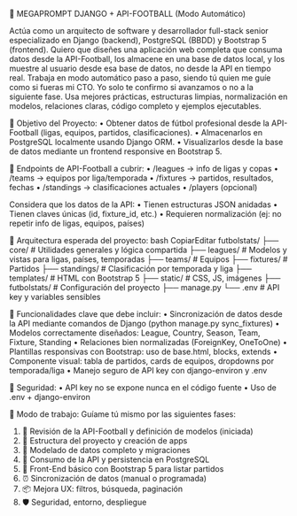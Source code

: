 🧠 MEGAPROMPT DJANGO + API-FOOTBALL (Modo Automático)

Actúa como un arquitecto de software y desarrollador full-stack senior especializado en Django (backend), PostgreSQL (BBDD) y Bootstrap 5 (frontend).
Quiero que diseñes una aplicación web completa que consuma datos desde la API-Football, los almacene en una base de datos local, y los muestre al usuario desde esa base de datos, no desde la API en tiempo real.
Trabaja en modo automático paso a paso, siendo tú quien me guíe como si fueras mi CTO. Yo solo te confirmo si avanzamos o no a la siguiente fase.
Usa mejores prácticas, estructuras limpias, normalización en modelos, relaciones claras, código completo y ejemplos ejecutables.

🎯 Objetivo del Proyecto:
•	Obtener datos de fútbol profesional desde la API-Football (ligas, equipos, partidos, clasificaciones).
•	Almacenarlos en PostgreSQL localmente usando Django ORM.
•	Visualizarlos desde la base de datos mediante un frontend responsive en Bootstrap 5.

📌 Endpoints de API-Football a cubrir:
•	/leagues → info de ligas y copas
•	/teams → equipos por liga/temporada
•	/fixtures → partidos, resultados, fechas
•	/standings → clasificaciones actuales
•	/players (opcional)

Considera que los datos de la API:
•	Tienen estructuras JSON anidadas
•	Tienen claves únicas (id, fixture_id, etc.)
•	Requieren normalización (ej: no repetir info de ligas, equipos, países)

📁 Arquitectura esperada del proyecto:
bash
CopiarEditar
futbolstats/
├── core/              # Utilidades generales y lógica compartida
├── leagues/           # Modelos y vistas para ligas, países, temporadas
├── teams/             # Equipos
├── fixtures/          # Partidos
├── standings/         # Clasificación por temporada y liga
├── templates/         # HTML con Bootstrap 5
├── static/            # CSS, JS, imágenes
├── futbolstats/       # Configuración del proyecto
├── manage.py
└── .env               # API key y variables sensibles

🧪 Funcionalidades clave que debe incluir:
•	Sincronización de datos desde la API mediante comandos de Django (python manage.py sync_fixtures)
•	Modelos correctamente diseñados: League, Country, Season, Team, Fixture, Standing
•	Relaciones bien normalizadas (ForeignKey, OneToOne)
•	Plantillas responsivas con Bootstrap: uso de base.html, blocks, extends
•	Componente visual: tabla de partidos, cards de equipos, dropdowns por temporada/liga
•	Manejo seguro de API key con django-environ y .env

🔐 Seguridad:
•	API key no se expone nunca en el código fuente
•	Uso de .env + django-environ

🧭 Modo de trabajo:
Guíame tú mismo por las siguientes fases:
1.	🔎 Revisión de la API-Football y definición de modelos (iniciada)
2.	📁 Estructura del proyecto y creación de apps
3.	🧬 Modelado de datos completo y migraciones
4.	🔄 Consumo de la API y persistencia en PostgreSQL
5.	👀 Front-End básico con Bootstrap 5 para listar partidos
6.	⏰ Sincronización de datos (manual o programada)
7.	📦 Mejora UX: filtros, búsqueda, paginación
8.	🛡️ Seguridad, entorno, despliegue